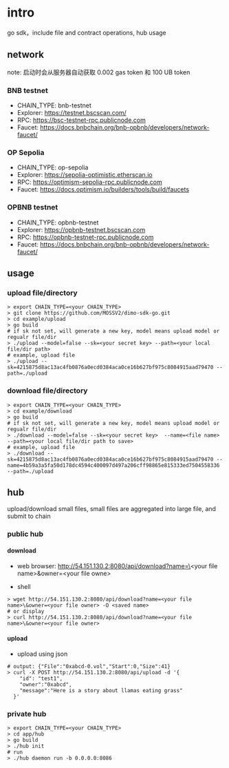# intro

go sdk，include file and contract operations, hub usage

## network

note: 启动时会从服务器自动获取 0.002 gas token 和 100 UB token

### BNB testnet

- CHAIN_TYPE: bnb-testnet
- Explorer: https://testnet.bscscan.com/
- RPC: https://bsc-testnet-rpc.publicnode.com
- Faucet: https://docs.bnbchain.org/bnb-opbnb/developers/network-faucet/

### OP Sepolia

- CHAIN_TYPE: op-sepolia
- Explorer: https://sepolia-optimistic.etherscan.io
- RPC: https://optimism-sepolia-rpc.publicnode.com
- Faucet: https://docs.optimism.io/builders/tools/build/faucets

### OPBNB testnet

- CHAIN_TYPE: opbnb-testnet
- Explorer: https://opbnb-testnet.bscscan.com
- RPC: https://opbnb-testnet-rpc.publicnode.com
- Faucet: https://docs.bnbchain.org/bnb-opbnb/developers/network-faucet/

## usage

### upload file/directory

```shell
> export CHAIN_TYPE=<your CHAIN_TYPE>
> git clone https://github.com/MOSSV2/dimo-sdk-go.git
> cd example/upload
> go build
# if sk not set, will generate a new key, model means upload model or regualr file/dir
> ./upload --model=false --sk=<your secret key> --path=<your local file/dir path>
# example, upload file
> ./upload --sk=4215875d8ac13ac4fb0876a0ecd0384aca0ce16b627bf975c8084915aad79470 --path=./upload
```

### download file/directory

```shell
> export CHAIN_TYPE=<your CHAIN_TYPE>
> cd example/download
> go build
# if sk not set, will generate a new key, model means upload model or regualr file/dir
> ./download --model=false --sk=<your secret key>  --name=<file name> --path=<your local file/dir path to save>
# example, upload file
> ./download --sk=4215875d8ac13ac4fb0876a0ecd0384aca0ce16b627bf975c8084915aad79470 --name=4b59a3a5fa50d178dc4594c400097d497a206cff98865e815333ed7504558336 --path=./upload
```

## hub

upload/download small files, small files are aggregated into large file, and submit to chain

### public hub

#### download

- web browser: http://54.151.130.2:8080/api/download?name=\<your file name\>&owner=\<your file owne\>

- shell

```shell
> wget http://54.151.130.2:8080/api/download?name=<your file name>\&owner=<your file owner> -O <saved name>
# or display
> curl http://54.151.130.2:8080/api/download?name=<your file name>\&owner=<your file owner>

```

#### upload

- upload using json

```shell
# output: {"File":"0xabcd-0.vol","Start":0,"Size":41}
> curl -X POST http://54.151.130.2:8080/api/upload -d '{
    "id": "test1",
    "owner":"0xabcd",
    "message":"Here is a story about llamas eating grass"
  }'
```

### private hub

```shell
> export CHAIN_TYPE=<your CHAIN_TYPE>
> cd app/hub
> go build
> ./hub init
# run
> ./hub daemon run -b 0.0.0.0:8086
```

